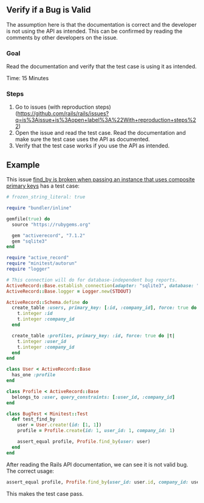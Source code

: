 ## Verify if a Bug is Valid

The assumption here is that the documentation is correct and the developer is not using the API as intended. This can be confirmed by reading the comments by other developers on the issue.

### Goal

Read the documentation and verify that the test case is using it as intended. 

Time: 15 Minutes

### Steps

1. Go to issues (with reproduction steps) (https://github.com/rails/rails/issues?q=is%3Aissue+is%3Aopen+label%3A%22With+reproduction+steps%22)
2. Open the issue and read the test case. Read the documentation and make sure the test case uses the API as documented.
3. Verify that the test case works if you use the API as intended.

## Example

This issue [find_by is broken when passing an instance that uses composite primary keys](https://github.com/rails/rails/issues/50411) has a test case:

```ruby
# frozen_string_literal: true

require "bundler/inline"

gemfile(true) do
  source "https://rubygems.org"

  gem "activerecord", "7.1.2"
  gem "sqlite3"
end

require "active_record"
require "minitest/autorun"
require "logger"

# This connection will do for database-independent bug reports.
ActiveRecord::Base.establish_connection(adapter: "sqlite3", database: ":memory:")
ActiveRecord::Base.logger = Logger.new(STDOUT)

ActiveRecord::Schema.define do
  create_table :users, primary_key: [:id, :company_id], force: true do |t|
    t.integer :id
    t.integer :company_id
  end

  create_table :profiles, primary_key: :id, force: true do |t|
    t.integer :user_id
    t.integer :company_id
  end
end

class User < ActiveRecord::Base
  has_one :profile
end

class Profile < ActiveRecord::Base
  belongs_to :user, query_constraints: [:user_id, :company_id]
end

class BugTest < Minitest::Test
  def test_find_by
    user = User.create!(id: [1, 1])
    profile = Profile.create(id: 1, user_id: 1, company_id: 1)

    assert_equal profile, Profile.find_by(user: user)
  end
end
```

After reading the Rails API documentation, we can see it is not valid bug. The correct usage:

```ruby
assert_equal profile, Profile.find_by(user_id: user.id, company_id: user.company_id)
```

This makes the test case pass.
